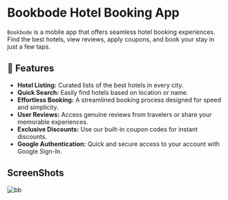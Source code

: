 # Bookbode Hotel Booking App

`Bookbode` is a mobile app that offers seamless hotel booking experiences. Find the best hotels, view reviews, apply coupons, and book your stay in just a few taps.


## 🌟 Features

- **Hotel Listing:** Curated lists of the best hotels in every city.
- **Quick Search:** Easily find hotels based on location or name.
- **Effortless Booking:** A streamlined booking process designed for speed and simplicity.
- **User Reviews:** Access genuine reviews from travelers or share your memorable experiences.
- **Exclusive Discounts:** Use our built-in coupon codes for instant discounts.
- **Google Authentication:** Quick and secure access to your account with Google Sign-In.

 ## ScreenShots

![bb](https://github.com/LemonLabours/BookBode/assets/101458752/69587bf5-82d9-4aca-9e4c-3b5d8cbff3e3)
